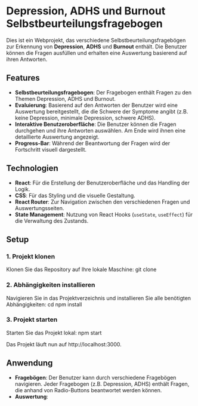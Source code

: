 # Depression, ADHS und Burnout Selbstbeurteilungsfragebogen

Dies ist ein Webprojekt, das verschiedene Selbstbeurteilungsfragebögen zur Erkennung von **Depression**, **ADHS** und **Burnout** enthält. Die Benutzer können die Fragen ausfüllen und erhalten eine Auswertung basierend auf ihren Antworten. 

## Features
- **Selbstbeurteilungsfragebogen**: Der Fragebogen enthält Fragen zu den Themen Depression, ADHS und Burnout.
- **Evaluierung**: Basierend auf den Antworten der Benutzer wird eine Auswertung bereitgestellt, die die Schwere der Symptome angibt (z.B. keine Depression, minimale Depression, schwere ADHS).
- **Interaktive Benutzeroberfläche**: Die Benutzer können die Fragen durchgehen und ihre Antworten auswählen. Am Ende wird ihnen eine detaillierte Auswertung angezeigt.
- **Progress-Bar**: Während der Beantwortung der Fragen wird der Fortschritt visuell dargestellt.

## Technologien
- **React**: Für die Erstellung der Benutzeroberfläche und das Handling der Logik.
- **CSS**: Für das Styling und die visuelle Gestaltung.
- **React Router**: Zur Navigation zwischen den verschiedenen Fragen und Auswertungsseiten.
- **State Management**: Nutzung von React Hooks (`useState`, `useEffect`) für die Verwaltung des Zustands.

## Setup

### 1. Projekt klonen
Klonen Sie das Repository auf Ihre lokale Maschine:
git clone <repository-url>

### 2. Abhängigkeiten installieren
Navigieren Sie in das Projektverzeichnis und installieren Sie alle benötigten Abhängigkeiten:
cd <fragebogen-med>
npm install

### 3. Projekt starten
Starten Sie das Projekt lokal:
npm start

Das Projekt läuft nun auf http://localhost:3000.

## Anwendung

- **Fragebögen**: Der Benutzer kann durch verschiedene Fragebögen navigieren. Jeder Fragebogen (z.B. Depression, ADHS) enthält Fragen, die anhand von Radio-Buttons beantwortet werden können.
- **Auswertung**: 